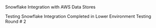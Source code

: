 Snowflake Integration with AWS Data Stores


Testing Snowflake Integration Completed in Lower Environment
Testing Round # 2
